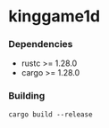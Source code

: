 # kinggame1d

### Dependencies
* rustc >= 1.28.0
* cargo >= 1.28.0

### Building
```
cargo build --release
```
